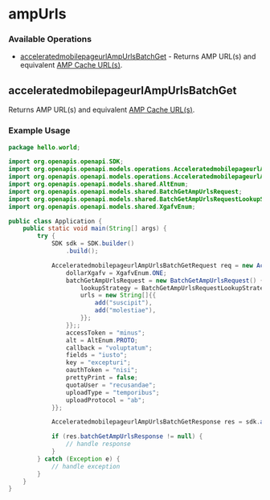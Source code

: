 # ampUrls

### Available Operations

* [acceleratedmobilepageurlAmpUrlsBatchGet](#acceleratedmobilepageurlampurlsbatchget) - Returns AMP URL(s) and equivalent [AMP Cache URL(s)](/amp/cache/overview#amp-cache-url-format).

## acceleratedmobilepageurlAmpUrlsBatchGet

Returns AMP URL(s) and equivalent [AMP Cache URL(s)](/amp/cache/overview#amp-cache-url-format).

### Example Usage

```java
package hello.world;

import org.openapis.openapi.SDK;
import org.openapis.openapi.models.operations.AcceleratedmobilepageurlAmpUrlsBatchGetRequest;
import org.openapis.openapi.models.operations.AcceleratedmobilepageurlAmpUrlsBatchGetResponse;
import org.openapis.openapi.models.shared.AltEnum;
import org.openapis.openapi.models.shared.BatchGetAmpUrlsRequest;
import org.openapis.openapi.models.shared.BatchGetAmpUrlsRequestLookupStrategyEnum;
import org.openapis.openapi.models.shared.XgafvEnum;

public class Application {
    public static void main(String[] args) {
        try {
            SDK sdk = SDK.builder()
                .build();

            AcceleratedmobilepageurlAmpUrlsBatchGetRequest req = new AcceleratedmobilepageurlAmpUrlsBatchGetRequest() {{
                dollarXgafv = XgafvEnum.ONE;
                batchGetAmpUrlsRequest = new BatchGetAmpUrlsRequest() {{
                    lookupStrategy = BatchGetAmpUrlsRequestLookupStrategyEnum.IN_INDEX_DOC;
                    urls = new String[]{{
                        add("suscipit"),
                        add("molestiae"),
                    }};
                }};;
                accessToken = "minus";
                alt = AltEnum.PROTO;
                callback = "voluptatum";
                fields = "iusto";
                key = "excepturi";
                oauthToken = "nisi";
                prettyPrint = false;
                quotaUser = "recusandae";
                uploadType = "temporibus";
                uploadProtocol = "ab";
            }};            

            AcceleratedmobilepageurlAmpUrlsBatchGetResponse res = sdk.ampUrls.acceleratedmobilepageurlAmpUrlsBatchGet(req);

            if (res.batchGetAmpUrlsResponse != null) {
                // handle response
            }
        } catch (Exception e) {
            // handle exception
        }
    }
}
```
